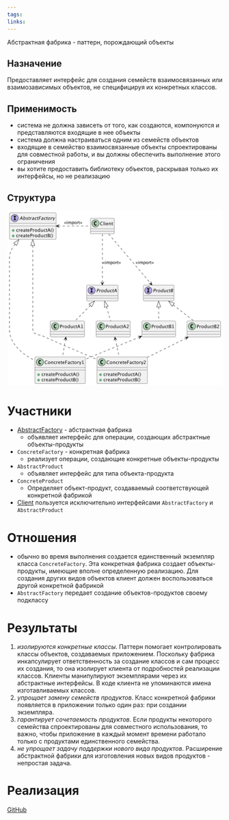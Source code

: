 ```yaml
---
tags: 
links:
---
```


Абстрактная фабрика - паттерн, порождающий объекты
## Назначение
Предоставляет интерфейс для создания семейств взаимосвязанных или взаимозависимых объектов, не специфицируя их конкретных классов.
## Применимость
- система не должна зависеть от того, как создаются, компонуются и представляются входящие в нее объекты
- система должна настраиваться одним из семейств объектов
- входящие в семейство взаимосвязанные объекты спроектированы для совместной работы, и вы должны обеспечить выполнение этого ограничения
- вы хотите предоставить библиотеку объектов, раскрывая только их интерфейсы, но не реализацию
## Структура
![abstract-factory.png](src%2Fmain%2Fresources%2Fabstract-factory.png)

# Участники

- [AbstractFactory](src%2Fmain%2Fjava%2Fdesign%2Fpatterns%2Fabstractfactory%2FAbstractFactory.java) - абстрактная фабрика
    - объявляет интерфейс для операции, создающих абстрактные объекты-продукты
- `ConcreteFactory` - конкретная фабрика
    - реализует операции, создающие конкретные объекты-продукты
- `AbstractProduct`
    - объявляет интерфейс для типа объекта-продукта
- `ConcreteProduct`
    - Определяет объект-продукт, создаваемый соответствующей конкретной фабрикой
- [Client](src%2Fmain%2Fjava%2Fdesign%2Fpatterns%2Fabstractfactory%2FClient.java) пользуется исключительно интерфейсами `AbstractFactory` и `AbstractProduct`
# Отношения
- обычно во время выполнения создается единственный экземпляр класса `ConcreteFactory`. Эта конкретная фабрика создает объекты-продукты, имеющие вполне определенную реализацию. Для создания других видов объектов клиент должен воспользоваться другой конкретной фабрикой
- `AbstractFactory` передает создание объектов-продуктов своему подклассу
# Результаты
1. *изолируются конкретные классы*. Паттерн помогает контролировать классы объектов, создаваемых приложением. Поскольку фабрика инкапсулирует ответственность за создание классов и сам процесс их создания, то она изолирует клиента от подробностей реализации классов. Клиенты манипулируют экземплярами через их абстрактные интерфейсы. В коде клиента не упоминаются имена изготавливаемых классов.
2. *упрощает замену семейств продуктов*. Класс конкретной фабрики появляется в приложении только один раз: при создании экземпляра.
3. *гарантирует сочетаемость продуктов*. Если продукты некоторого семейства спроектированы для совместного использования, то важно, чтобы приложение в каждый момент времени работало только с продуктами единственного семейства.
4. *не упрощает задачу поддержки нового вида продуктов*. Расширение абстрактной фабрики для изготовления новых видов продуктов - непростая задача.
# Реализация
[GitHub](https://github.com/akarmanov2022/design-patterns-java/blob/c8c38d0f1a32add6b0a1014b76973f5e25740643/patterns/abstract-factory)
